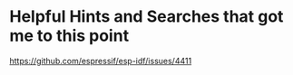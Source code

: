 # Helpful Hints and Searches that got me to this point

https://github.com/espressif/esp-idf/issues/4411
